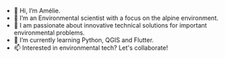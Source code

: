 - 👋 Hi, I’m Amélie.
- 👀 I’m an Environmental scientist with a focus on the alpine environment. 
- 🧠 I am passionate about innovative technical solutions for important environmental problems.
- 🌱 I’m currently learning Python, QGIS and Flutter.
- 📫 Interested in environmental tech? Let's collaborate!



<!---
amelonelie/amelonelie is a ✨ special ✨ repository because its `README.md` (this file) appears on your GitHub profile.
You can click the Preview link to take a look at your changes.
--->
